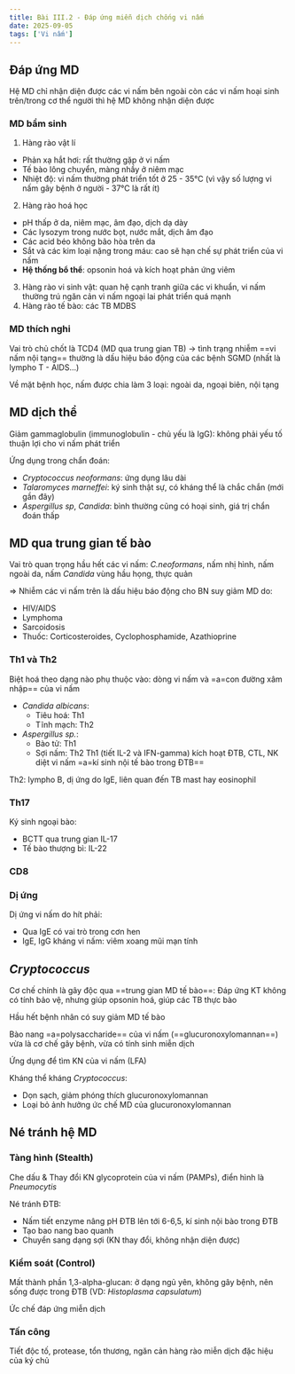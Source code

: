 ```yaml
---
title: Bài III.2 - Đáp ứng miễn dịch chống vi nấm
date: 2025-09-05
tags: ['Vi nấm']
---
```


## Đáp ứng MD

Hệ MD chỉ nhận diện được các vi nấm bên ngoài còn các vi nấm hoại sinh trên/trong cơ thể người thì hệ MD không nhận diện được

### MD bẩm sinh

1. Hàng rào vật lí
- Phản xạ hắt hơi: rất thường gặp ở vi nấm
- Tế bào lông chuyển, màng nhầy ở niêm mạc 
- Nhiệt độ: vi nấm thường phát triển tốt ở 25 - 35°C (vì vậy số lượng vi nấm gây bệnh ở người - 37°C là rất ít)
2. Hàng rào hoá học 
- pH thấp ở da, niêm mạc, âm đạo, dịch dạ dày
- Các lysozym trong nước bọt, nước mắt, dịch âm đạo
- Các acid béo không bão hòa trên da
- Sắt và các kim loại nặng trong máu: cao sẽ hạn chế sự phát triển của vi nấm
- **Hệ thống bổ thể**: opsonin hoá và kích hoạt phản ứng viêm
3. Hàng rào vi sinh vật: quan hệ cạnh tranh giữa các vi khuẩn, vi nấm thường trú ngăn cản vi nấm ngoại lai phát triển quá mạnh
4. Hàng rào tế bào: các TB MDBS

### MD thích nghi

Vai trò chủ chốt là TCD4 (MD qua trung gian TB) -> tình trạng nhiễm ==vi nấm nội tạng== thường là dấu hiệu báo động của các bệnh SGMD (nhất là lympho T - AIDS…)

Về mặt bệnh học, nấm được chia làm 3 loại: ngoài da, ngoại biên, nội tạng

## MD dịch thể

Giảm gammaglobulin (immunoglobulin - chủ yếu là IgG): không phải yếu tố thuận lợi cho vi nấm phát triển

Ứng dụng trong chẩn đoán:

- *Cryptococcus neoformans*: ứng dụng lâu dài
- *Talaromyces marneffei*: ký sinh thật sự, có kháng thể là chắc chắn (mới gần đây)
- *Aspergillus sp*, *Candida*: bình thường cũng có hoại sinh, giá trị chẩn đoán thấp 

## MD qua trung gian tế bào

Vai trò quan trọng hầu hết các vi nấm: *C.neoformans*, nấm nhị hình, nấm ngoài da, nấm *Candida* vùng hầu họng, thực quản

=> Nhiễm các vi nấm trên là dấu hiệu báo động cho BN suy giảm MD do:

- HIV/AIDS
- Lymphoma
- Sarcoidosis
- Thuốc: Corticosteroides, Cyclophosphamide, Azathioprine 

### Th1 và Th2

Biệt hoá theo dạng nào phụ thuộc vào: dòng vi nấm và =a=con đường xâm nhập== của vi nấm

- *Candida albicans*:
	- Tiêu hoá: Th1
	- Tĩnh mạch: Th2
- *Aspergillus sp.*:
	- Bào tử: Th1
	- Sợi nấm: Th2
Th1 (tiết IL-2 và IFN-gamma) kích hoạt ĐTB, CTL, NK diệt vi nấm =a=kí sinh nội tế bào trong ĐTB==

Th2: lympho B, dị ứng do IgE, liên quan đến TB mast hay eosinophil

### Th17

Ký sinh ngoại bào: 

- BCTT qua trung gian IL-17
- Tế bào thượng bì: IL-22

### CD8

### Dị ứng

Dị ứng vi nấm do hít phải:
- Qua IgE có vai trò trong cơn hen
- IgE, IgG kháng vi nấm: viêm xoang mũi mạn tính
 
## *Cryptococcus*

Cơ chế chính là gây độc qua ==trung gian MD tế bào==: Đáp ứng KT không có tính bảo vệ, nhưng giúp opsonin hoá, giúp các TB thực bào

Hầu hết bệnh nhân có suy giảm MD tế bào

Bào nang =a=polysaccharide== của vi nấm (==glucuronoxylomannan==) vừa là cơ chế gây bệnh, vừa có tính sinh miễn dịch

Ứng dụng để tìm KN của vi nấm (LFA)

Kháng thể kháng *Cryptococcus*:

- Dọn sạch, giảm phóng thích glucuronoxylomannan
- Loại bỏ ảnh hưởng ức chế MD của glucuronoxylomannan

## Né tránh hệ MD

### Tàng hình (Stealth)

Che dấu & Thay đổi KN glycoprotein của vi nấm (PAMPs), điển hình là *Pneumocytis*

Né tránh ĐTB:

- Nấm tiết enzyme nâng pH ĐTB lên tới 6-6,5, kí sinh nội bào trong ĐTB
- Tạo bao nang bao quanh
- Chuyển sang dạng sợi (KN thay đổi, không nhận diện được)

### Kiểm soát (Control)

Mất thành phần 1,3-alpha-glucan: ở dạng ngủ yên, không gây bệnh, nên sống được trong ĐTB (VD: *Histoplasma capsulatum*)

Ức chế đáp ứng miễn dịch

### Tấn công

Tiết độc tố, protease, tổn thương, ngăn cản hàng rào miễn dịch đặc hiệu của ký chủ